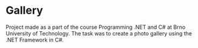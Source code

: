 # Gallery
Project made as a part of the course Programming .NET and C# at Brno University of Technology.
The task was to create a photo gallery using the .NET Framework in C#.
